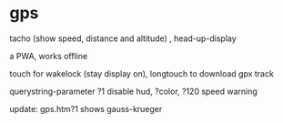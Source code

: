 # gps
tacho (show speed, distance and altitude) , head-up-display

a PWA, works offline

touch for wakelock (stay display on), 
longtouch to download gpx track

querystring-parameter ?1 disable hud, ?color, ?120 speed warning

update: gps.htm?1 shows gauss-krueger
